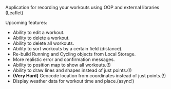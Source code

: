 Application for recording your workouts using OOP and external libraries (Leaflet)

Upcoming features: 
<ul>
  <li>Ability to edit a workout.</li>
  <li>Ability to delete a workout.</li>
  <li>Ability to delete all workouts.</li>
  <li>Ability to sort workouts by a certain field (distance).</li>
  <li>Re-build Running and Cycling objects from Local Storage.</li>
  <li>More realistic error and confirmation messages.</li>
  <li>Ability to position map to show all workouts.(!)</li>
  <li>Ability to draw lines and shapes instead of just points.(!)</li>
  <li><b>(Very Hard)</b> Geocode location from coordinates instead of just points.(!)</li>
  <li>Display weather data for workout time and place.(async!)</li>
</ul>
